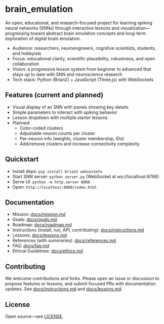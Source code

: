 # brain_emulation

An open, educational, and research-focused project for learning spiking neural networks (SNNs) through interactive lessons and visualization—progressing toward abstract brain emulation concepts and long-term exploration of digital brain emulation.

- Audience: researchers, neuroengineers, cognitive scientists, students, and hobbyists
- Focus: educational clarity, scientific plausibility, robustness, and open collaboration
- Vision: a progressive lesson system from beginner to advanced that stays up to date with SNN and neuroscience research
- Tech stack: Python (Brian2) + JavaScript (Three.js) with WebSockets

## Features (current and planned)
- Visual display of an SNN with panels showing key details
- Simple parameters to interact with spiking behavior
- Lesson dropdown with multiple starter lessons
- Planned:
  - Color-coded clusters
  - Adjustable neuron counts per cluster
  - Per-neuron info (weights, cluster membership, IDs)
  - Add/remove clusters and increase connectivity complexity

## Quickstart
- Install deps: `pip install brian2 websockets`
- Start SNN server: `python server.py`  (WebSocket at ws://localhost:8766)
- Serve UI: `python -m http.server 8000`
- Open: `http://localhost:8000/index.html`

## Documentation
- Mission: [docs/mission.md](./docs/mission.md)
- Goals: [docs/goals.md](./docs/goals.md)
- Roadmap: [docs/roadmap.md](./docs/roadmap.md)
- Instructions (install, run, API, contributing): [docs/instructions.md](./docs/instructions.md)
- Lessons: [docs/lessons.md](./docs/lessons.md)
- References (with summaries): [docs/references.md](./docs/references.md)
- FAQ: [docs/faq.md](./docs/faq.md)
- Ethical Guidelines: [docs/ethics.md](./docs/ethics.md)

## Contributing
We welcome contributions and forks. Please open an issue or discussion to propose features or lessons, and submit focused PRs with documentation updates. See [docs/instructions.md](./docs/instructions.md) and [docs/lessons.md](./docs/lessons.md).

## License
Open source—see [LICENSE](./LICENSE).